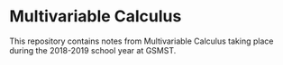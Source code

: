 # Multivariable Calculus
This repository contains notes from Multivariable Calculus taking place during the 2018-2019 school year at GSMST. 
